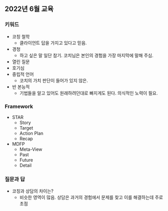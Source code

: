 
## 2022년 6월 교육

### 키워드

- 코칭 철학
	- 클라이언트 답을 가지고 있다고 믿음.
- 경청
	- 하고 싶은 말 일단 참기. 코치님은 본인의 경험을 가장 마지막에 말해 주심.
- 열린 질문
- 호기심
- 중립적 언어
	- 코치의 가치 판단이 들어가 있지 않은.
- 반 본능적
	- 기법들을 알고 있어도 원래하려던대로 빠지게도 된다. 의식적인 노력이 필요.

### Framework
* STAR
	* Story
	* Target
	* Action Plan
	* Recap
* MDFP
	* Meta-View
	* Past
	* Future
	* Detail

### 질문과 답
- 코칭과 상담의 차이는?
	- 비슷한 영역이 많음. 상담은 과거의 경험에서 문제를 찾고 이를 해결하는데 주로 초점
